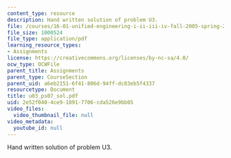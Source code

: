 ```yaml
---
content_type: resource
description: Hand written solution of problem U3.
file: /courses/16-01-unified-engineering-i-ii-iii-iv-fall-2005-spring-2006/2e52f0404ce918917706cda526e9bb05_u03_ps07_sol.pdf
file_size: 1000524
file_type: application/pdf
learning_resource_types:
- Assignments
license: https://creativecommons.org/licenses/by-nc-sa/4.0/
ocw_type: OCWFile
parent_title: Assignments
parent_type: CourseSection
parent_uid: a6eb2151-6f41-806d-94ff-dc83eb5f4337
resourcetype: Document
title: u03_ps07_sol.pdf
uid: 2e52f040-4ce9-1891-7706-cda526e9bb05
video_files:
  video_thumbnail_file: null
video_metadata:
  youtube_id: null
---
```

Hand written solution of problem U3.